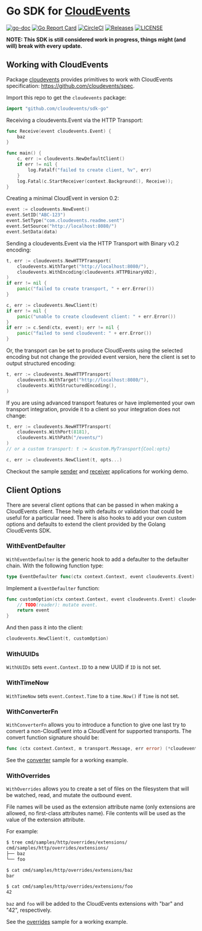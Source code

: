 # Go SDK for [CloudEvents](https://github.com/cloudevents/spec)

[![go-doc](https://godoc.org/github.com/cloudevents/sdk-go?status.svg)](https://godoc.org/github.com/cloudevents/sdk-go)
[![Go Report Card](https://goreportcard.com/badge/github.com/cloudevents/sdk-go)](https://goreportcard.com/report/github.com/cloudevents/sdk-go)
[![CircleCI](https://circleci.com/gh/cloudevents/sdk-go.svg?style=svg)](https://circleci.com/gh/cloudevents/sdk-go)
[![Releases](https://img.shields.io/github/release-pre/cloudevents/sdk-go.svg)](https://github.com/cloudevents/sdk-go/releases)
[![LICENSE](https://img.shields.io/github/license/cloudevents/sdk-go.svg)](https://github.com/cloudevents/sdk-go/blob/master/LICENSE)

**NOTE: This SDK is still considered work in progress, things might (and will)
break with every update.**

## Working with CloudEvents

Package [cloudevents](./pkg/cloudevents) provides primitives to work with
CloudEvents specification: https://github.com/cloudevents/spec.

Import this repo to get the `cloudevents` package:

```go
import "github.com/cloudevents/sdk-go"
```

Receiving a cloudevents.Event via the HTTP Transport:

```go
func Receive(event cloudevents.Event) {
	baz
}

func main() {
	c, err := cloudevents.NewDefaultClient()
	if err != nil {
		log.Fatalf("failed to create client, %v", err)
	}
	log.Fatal(c.StartReceiver(context.Background(), Receive));
}
```

Creating a minimal CloudEvent in version 0.2:

```go
event := cloudevents.NewEvent()
event.SetID("ABC-123")
event.SetType("com.cloudevents.readme.sent")
event.SetSource("http://localhost:8080/")
event.SetData(data)
```

Sending a cloudevents.Event via the HTTP Transport with Binary v0.2 encoding:

```go
t, err := cloudevents.NewHTTPTransport(
	cloudevents.WithTarget("http://localhost:8080/"),
	cloudevents.WithEncoding(cloudevents.HTTPBinaryV02),
)
if err != nil {
	panic("failed to create transport, " + err.Error())
}

c, err := cloudevents.NewClient(t)
if err != nil {
	panic("unable to create cloudevent client: " + err.Error())
}
if err := c.Send(ctx, event); err != nil {
	panic("failed to send cloudevent: " + err.Error())
}
```

Or, the transport can be set to produce CloudEvents using the selected encoding
but not change the provided event version, here the client is set to output
structured encoding:

```go
t, err := cloudevents.NewHTTPTransport(
	cloudevents.WithTarget("http://localhost:8080/"),
	cloudevents.WithStructuredEncoding(),
)
```

If you are using advanced transport features or have implemented your own
transport integration, provide it to a client so your integration does not
change:

```go
t, err := cloudevents.NewHTTPTransport(
	cloudevents.WithPort(8181),
	cloudevents.WithPath("/events/")
)
// or a custom transport: t := &custom.MyTransport{Cool:opts}

c, err := cloudevents.NewClient(t, opts...)
```

Checkout the sample [sender](./cmd/samples/http/sender) and
[receiver](./cmd/samples/http/receiver) applications for working demo.

## Client Options

There are several client options that can be passed in when making a CloudEvents
client. These help with defaults or validation that could be useful for a
particular need. There is also hooks to add your own custom options and defaults
to extend the client provided by the Golang CloudEvents SDK.

### WithEventDefaulter

`WithEventDefaulter` is the generic hook to add a defaulter to the defaulter
chain. With the following function type:

```go
type EventDefaulter func(ctx context.Context, event cloudevents.Event) cloudevents.Event
```

Implement a `EventDefaulter` function:

```go
func customOption(ctx context.Context, event cloudevents.Event) cloudevents.Event {
	// TODO(reader): mutate event.
    return event
}
```

And then pass it into the client:

```go
cloudevents.NewClient(t, customOption)
```

### WithUUIDs

`WithUUIDs` sets `event.Context.ID` to a new UUID if `ID` is not set.

### WithTimeNow

`WithTimeNow` sets `event.Context.Time` to a `time.Now()` if `Time` is not set.

### WithConverterFn

`WithConverterFn` allows you to introduce a function to give one last try to
convert a non-CloudEvent into a CloudEvent for supported transports. The convert
function signature should be:

```go
func (ctx context.Context, m transport.Message, err error) (*cloudevents.Event, error)
```

See the [converter](./cmd/samples/http/converter/receiver) sample for a working
example.

### WithOverrides

`WithOverrides` allows you to create a set of files on the filesystem that will
be watched, read, and mutate the outbound event.

File names will be used as the extension attribute name (only extensions are
allowed, no first-class attributes name). File contents will be used as the
value of the extension attribute.

For example:

```bash
$ tree cmd/samples/http/overrides/extensions/
cmd/samples/http/overrides/extensions/
├── baz
└── foo

$ cat cmd/samples/http/overrides/extensions/baz
bar

$ cat cmd/samples/http/overrides/extensions/foo
42
```

`baz` and `foo` will be added to the CloudEvents extensions with "bar" and "42",
respectively.

See the [overrides](./cmd/samples/http/overrides) sample for a working example.

